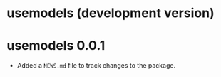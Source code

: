 # usemodels (development version)

# usemodels 0.0.1

* Added a `NEWS.md` file to track changes to the package.
